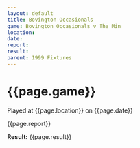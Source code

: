 ```yaml
---
layout: default
title: Bovington Occasionals
game: Bovington Occasionals v The Min
location: 
date: 
report: 
result: 
parent: 1999 Fixtures
---
```


# {{page.game}}

Played at {{page.location}} on {{page.date}}

{{page.report}}

**Result:** {{page.result}}
